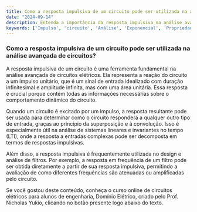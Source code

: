 ```yaml
---
title: Como a resposta impulsiva de um circuito pode ser utilizada na análise avançada de circuitos?
date: "2024-09-14"
description: Entenda a importância da resposta impulsiva na análise avançada de circuitos elétricos.
keywords: ['Impulso', 'circuito', 'Análise', 'Exponencial', 'Propriedade', 'Avançada', 'Filtro']
---
```


### Como a resposta impulsiva de um circuito pode ser utilizada na análise avançada de circuitos?

A resposta impulsiva de um circuito é uma ferramenta fundamental na análise avançada de circuitos elétricos. Ela representa a reação do circuito a um impulso unitário, que é um sinal de entrada idealizado com duração infinitesimal e amplitude infinita, mas com uma área unitária. Essa resposta é crucial porque contém todas as informações necessárias sobre o comportamento dinâmico do circuito.

Quando um circuito é excitado por um impulso, a resposta resultante pode ser usada para determinar como o circuito responderá a qualquer outro tipo de entrada, graças ao princípio da superposição e à convolução. Isso é especialmente útil na análise de sistemas lineares e invariantes no tempo (LTI), onde a resposta a entradas complexas pode ser decomposta em termos de respostas impulsivas.

Além disso, a resposta impulsiva é frequentemente utilizada no design e análise de filtros. Por exemplo, a resposta em frequência de um filtro pode ser obtida diretamente a partir de sua resposta impulsiva, permitindo a avaliação de como diferentes frequências são atenuadas ou amplificadas pelo circuito.

Se você gostou deste conteúdo, conheça o curso online de circuitos elétricos para alunos de engenharia, Domínio Elétrico, criado pelo Prof. Nicholas Yukio, clicando no botão presente logo abaixo do texto.